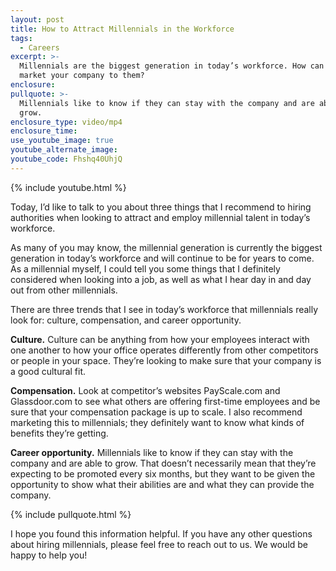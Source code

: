 ```yaml
---
layout: post
title: How to Attract Millennials in the Workforce
tags:
  - Careers
excerpt: >-
  Millennials are the biggest generation in today’s workforce. How can you
  market your company to them?
enclosure:
pullquote: >-
  Millennials like to know if they can stay with the company and are able to
  grow.
enclosure_type: video/mp4
enclosure_time:
use_youtube_image: true
youtube_alternate_image:
youtube_code: Fhshq40UhjQ
---
```


{% include youtube.html %}

Today, I’d like to talk to you about three things that I recommend to hiring authorities when looking to attract and employ millennial talent in today’s workforce.

As many of you may know, the millennial generation is currently the biggest generation in today’s workforce and will continue to be for years to come. As a millennial myself, I could tell you some things that I definitely considered when looking into a job, as well as what I hear day in and day out from other millennials.

There are three trends that I see in today’s workforce that millennials really look for: culture, compensation, and career opportunity.

**Culture.** Culture can be anything from how your employees interact with one another to how your office operates differently from other competitors or people in your space. They’re looking to make sure that your company is a good cultural fit.

**Compensation.** Look at competitor’s websites PayScale.com and Glassdoor.com to see what others are offering first-time employees and be sure that your compensation package is up to scale. I also recommend marketing this to millennials; they definitely want to know what kinds of benefits they’re getting.

**Career opportunity.** Millennials like to know if they can stay with the company and are able to grow. That doesn’t necessarily mean that they’re expecting to be promoted every six months, but they want to be given the opportunity to show what their abilities are and what they can provide the company.

{% include pullquote.html %}

I hope you found this information helpful. If you have any other questions about hiring millennials, please feel free to reach out to us. We would be happy to help you!